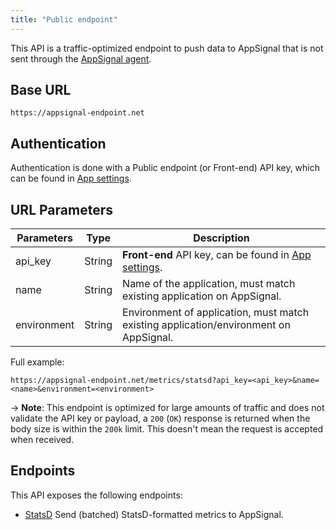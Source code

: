 ```yaml
---
title: "Public endpoint"
---
```


This API is a traffic-optimized endpoint to push data to AppSignal that is not sent through the [AppSignal agent](/appsignal/how-appsignal-operates.html#agent).

## Base URL

```
https://appsignal-endpoint.net
```

## Authentication

Authentication is done with a Public endpoint (or Front-end) API key, which can be found in [App settings](https://appsignal.com/redirect-to/app?to=info).

## URL Parameters

| Parameters | Type | Description |
| --- | ------ | --- |
| api_key | String | **Front-end** API key, can be found in [App settings](https://appsignal.com/redirect-to/app?to=info). |
| name | String | Name of the application, must match existing application on AppSignal. |
| environment | String | Environment of application, must match existing application/environment on AppSignal. |

Full example:

```
https://appsignal-endpoint.net/metrics/statsd?api_key=<api_key>&name=<name>&environment=<environment>
```

-> **Note**: This endpoint is optimized for large amounts of traffic and does not validate the API key or payload, a `200` (`OK`) response is returned when the body size is within the `200k` limit. This doesn't mean the request is accepted when received.

## Endpoints

This API exposes the following endpoints:

* [StatsD](/api/public-endpoint/statsd.html) Send (batched) StatsD-formatted metrics to AppSignal.
